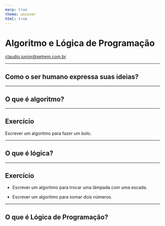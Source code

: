 ```yaml
---
marp: true
theme: uncover
html: true
---
```

<!-- paginate: false -->

# <!-- fit --> Algoritmo e Lógica de Programação
claudio.junior@setrem.com.br

---

## Como o ser humano expressa suas ideias?

---
<!-- paginate: true -->

## O que é algoritmo?

---

## Exercício

Escrever um algoritmo para fazer um bolo.

---

## O que é lógica?

---

## Exercício

- Escrever um algoritmo para trocar uma lâmpada com uma escada.

- Escrever um algoritmo para somar dois números.

---

## O que é Lógica de Programação?

